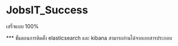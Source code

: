 # JobsIT_Success
 เสร็จแบบ 100%

*** ขั้นตอนการติดตั้ง elasticsearch และ kibana สามารถอ่านได้จากเอกสารประกอบ
